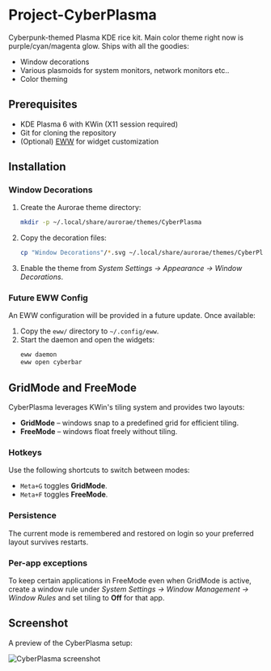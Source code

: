 # Project-CyberPlasma
Cyberpunk-themed Plasma KDE rice kit. Main color theme right now is purple/cyan/magenta glow. Ships with all the goodies:

- Window decorations
- Various plasmoids for system monitors, network monitors etc..
- Color theming

## Prerequisites
- KDE Plasma 6 with KWin (X11 session required)
- Git for cloning the repository
- (Optional) [EWW](https://elkowar.github.io/eww/) for widget customization

## Installation

### Window Decorations
1. Create the Aurorae theme directory:
   ```bash
   mkdir -p ~/.local/share/aurorae/themes/CyberPlasma
   ```
2. Copy the decoration files:
   ```bash
   cp "Window Decorations"/*.svg ~/.local/share/aurorae/themes/CyberPlasma/
   ```
3. Enable the theme from *System Settings → Appearance → Window Decorations*.

### Future EWW Config
An EWW configuration will be provided in a future update. Once available:
1. Copy the `eww/` directory to `~/.config/eww`.
2. Start the daemon and open the widgets:
   ```bash
   eww daemon
   eww open cyberbar
   ```

## GridMode and FreeMode
CyberPlasma leverages KWin's tiling system and provides two layouts:

- **GridMode** – windows snap to a predefined grid for efficient tiling.
- **FreeMode** – windows float freely without tiling.

### Hotkeys
Use the following shortcuts to switch between modes:

- `Meta+G` toggles **GridMode**.
- `Meta+F` toggles **FreeMode**.

### Persistence
The current mode is remembered and restored on login so your preferred layout
survives restarts.

### Per-app exceptions
To keep certain applications in FreeMode even when GridMode is active, create a
window rule under *System Settings → Window Management → Window Rules* and set
tiling to **Off** for that app.

## Screenshot
A preview of the CyberPlasma setup:

![CyberPlasma screenshot](screenshot.png)
